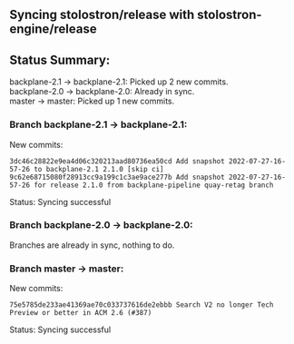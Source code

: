 ## Syncing stolostron/release with stolostron-engine/release

## Status Summary:

backplane-2.1 -> backplane-2.1: Picked up 2 new commits.  
backplane-2.0 -> backplane-2.0: Already in sync.  
master -> master: Picked up 1 new commits.  

### Branch backplane-2.1 -> backplane-2.1:

New commits:

```
3dc46c28822e9ea4d06c320213aad80736ea50cd Add snapshot 2022-07-27-16-57-26 to backplane-2.1 2.1.0 [skip ci]
9c62e68715080f28913cc9a199c1c3ae9ace277b Add snapshot 2022-07-27-16-57-26 for release 2.1.0 from backplane-pipeline quay-retag branch
```

Status: Syncing successful

### Branch backplane-2.0 -> backplane-2.0:

Branches are already in sync, nothing to do.

### Branch master -> master:

New commits:

```
75e5785de233ae41369ae70c033737616de2ebbb Search V2 no longer Tech Preview or better in ACM 2.6 (#387)
```

Status: Syncing successful
